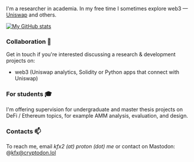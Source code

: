 I'm a researcher in academia. In my free time I sometimes explore web3 — [Uniswap](https://github.com/atiselsts/uniswap-v3-liquidity-math) and others.

[![My GitHub stats](https://github-readme-stats.vercel.app/api?username=kfx)](https://github.com/anuraghazra/github-readme-stats)

### Collaboration 🤝

Get in touch if you're interested discussing a research & development projects on:

* web3 (Uniswap analytics, Solidity or Python apps that connect with Uniswap)

### For students 🎓

I'm offering supervision for undergraduate and master thesis projects on DeFi / Ethereum topics, for example AMM analysis, evaluation, and design.

### Contacts 📫

To reach me, email *kfx2 (at) proton (dot) me* or contact on Mastodon: @kfx@cryptodon.lol
